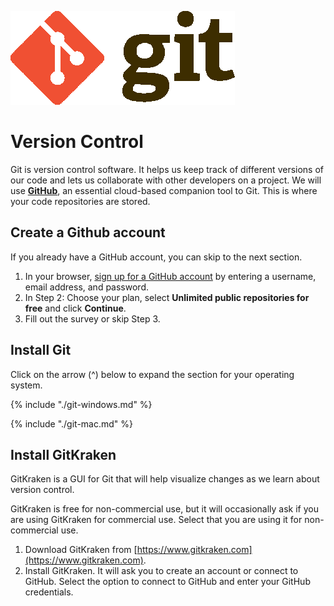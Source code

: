 ![](/assets/gitLogo.png)

# Version Control
Git is version control software. It helps us keep track of different versions of our code and lets us collaborate with other developers on a project. We will use [**GitHub**](https://github.com), an essential cloud-based companion tool to Git. This is where your code repositories are stored.

## Create a Github account
If you already have a GitHub account, you can skip to the next section.

1. In your browser, [sign up for a GitHub account](https://github.com/join?source=header-home) by entering a username, email address, and password.
1. In Step 2: Choose your plan, select **Unlimited public repositories for free** and click **Continue**.
1. Fill out the survey or skip Step 3.

## Install Git
Click on the arrow (^) below to expand the section for your operating system.

<!--sec data-title="Windows" data-id="section0" data-show=true data-collapse=true ces-->

{% include "./git-windows.md" %}

<!--endsec-->

<!--sec data-title="Mac" data-id="section1" data-show=true data-collapse=true ces-->

{% include "./git-mac.md" %}
   
<!--endsec-->

## Install GitKraken
GitKraken is a GUI for Git that will help visualize changes as we learn about version control. 

GitKraken is free for non-commercial use, but it will occasionally ask if you are using GitKraken for commercial use. Select that you are using it for non-commercial use.

1. Download GitKraken from [https://www.gitkraken.com](https://www.gitkraken.com).
1. Install GitKraken. It will ask you to create an account or connect to GitHub. Select the option to connect to GitHub and enter your GitHub credentials.





